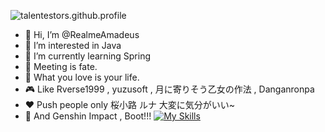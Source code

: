 ![talentestors.github.profile](https://count.getloli.com/get/@realmeamadeus.github.profile?theme=gelbooru)

- 👋 Hi, I’m @RealmeAmadeus
- 👀 I’m interested in Java
- 🌱 I’m currently learning Spring
- 💙 Meeting is fate.
- 👻 What you love is your life.
- 🎮 Like Rverse1999 , yuzusoft , 月に寄りそう乙女の作法 , Danganronpa
- ❤️ Push people only 桜小路 ルナ  大変に気分がいい~
- 🤣 And Genshin Impact , Boot!!!
[![My Skills](https://skillicons.dev/icons?i=java,js,html,css,kotlin,nodejs,vue,git,docker,vim,kubernetes,androidstudio,discord,github,gitlab,gmail,gradle,idea,jenkins,linux,maven,mysql,postman,redis )](https://skillicons.dev)



<!---
RealmeAmadeus/RealmeAmadeus is a ✨ special ✨ repository because its `README.md` (this file) appears on your GitHub profile.
You can click the Preview link to take a look at your changes.
--->
